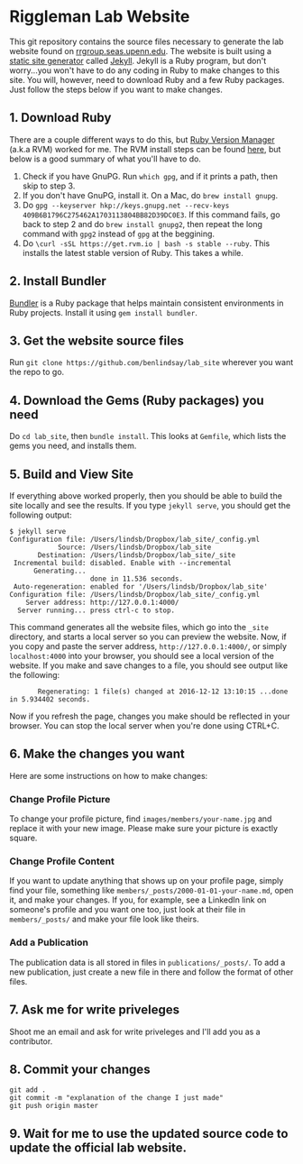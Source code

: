 # Riggleman Lab Website

This git repository contains the source files necessary to generate the lab website found on [rrgroup.seas.upenn.edu](http://rrgroup.seas.upenn.edu/). The website is built using a [static site generator](https://davidwalsh.name/introduction-static-site-generators) called [Jekyll](http://jekyllrb.com/). Jekyll is a Ruby program, but don't worry...you won't have to do any coding in Ruby to make changes to this site. You will, however, need to download Ruby and a few Ruby packages. Just follow the steps below if you want to make changes.

## 1. Download Ruby

There are a couple different ways to do this, but [Ruby Version Manager](https://rvm.io/) (a.k.a RVM) worked for me. The RVM install steps can be found [here](https://rvm.io/rvm/install), but below is a good summary of what you'll have to do.

1. Check if you have GnuPG. Run `which gpg`, and if it prints a path, then skip to step 3.
2. If you don't have GnuPG, install it. On a Mac, do `brew install gnupg`.
3. Do `gpg --keyserver hkp://keys.gnupg.net --recv-keys 409B6B1796C275462A1703113804BB82D39DC0E3`. If this command fails, go back to step 2 and do `brew install gnupg2`, then repeat the long command with `gpg2` instead of `gpg` at the beggining.
4. Do `\curl -sSL https://get.rvm.io | bash -s stable --ruby`. This installs the latest stable version of Ruby. This takes a while.

## 2. Install Bundler

[Bundler](http://bundler.io/) is a Ruby package that helps maintain consistent environments in Ruby projects. Install it using `gem install bundler`.

## 3. Get the website source files

Run `git clone https://github.com/benlindsay/lab_site` wherever you want the repo to go.

## 4. Download the Gems (Ruby packages) you need

Do `cd lab_site`, then `bundle install`. This looks at `Gemfile`, which lists the gems you need, and installs them.

## 5. Build and View Site

If everything above worked properly, then you should be able to build the site locally and see the results. If you type `jekyll serve`, you should get the following output:

```
$ jekyll serve
Configuration file: /Users/lindsb/Dropbox/lab_site/_config.yml
            Source: /Users/lindsb/Dropbox/lab_site
       Destination: /Users/lindsb/Dropbox/lab_site/_site
 Incremental build: disabled. Enable with --incremental
      Generating...
                    done in 11.536 seconds.
 Auto-regeneration: enabled for '/Users/lindsb/Dropbox/lab_site'
Configuration file: /Users/lindsb/Dropbox/lab_site/_config.yml
    Server address: http://127.0.0.1:4000/
  Server running... press ctrl-c to stop.
```

This command generates all the website files, which go into the `_site` directory, and starts a local server so you can preview the website. Now, if you copy and paste the server address, `http://127.0.0.1:4000/`, or simply `localhost:4000` into your browser, you should see a local version of the website. If you make and save changes to a file, you should see output like the following:

```
       Regenerating: 1 file(s) changed at 2016-12-12 13:10:15 ...done in 5.934402 seconds.
```

Now if you refresh the page, changes you make should be reflected in your browser. You can stop the local server when you're done using <kb>CTRL</kb>+<kb>C</kb>.

## 6. Make the changes you want

Here are some instructions on how to make changes:

### Change Profile Picture

To change your profile picture, find `images/members/your-name.jpg` and replace it with your new image. Please make sure your picture is exactly square.

### Change Profile Content

If you want to update anything that shows up on your profile page, simply find your file, something like `members/_posts/2000-01-01-your-name.md`, open it, and make your changes. If you, for example, see a LinkedIn link on someone's profile and you want one too, just look at their file in `members/_posts/` and make your file look like theirs.

### Add a Publication

The publication data is all stored in files in `publications/_posts/`. To add a new publication, just create a new file in there and follow the format of other files.

## 7. Ask me for write priveleges

Shoot me an email and ask for write priveleges and I'll add you as a contributor.

## 8. Commit your changes

```
git add .
git commit -m "explanation of the change I just made"
git push origin master
```

## 9. Wait for me to use the updated source code to update the official lab website.
